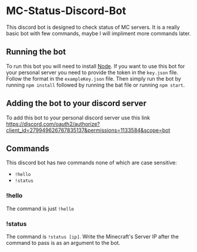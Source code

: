 # MC-Status-Discord-Bot

This discord bot is designed to check status of MC servers. It is a really basic bot with few commands, maybe I will impliment more
commands later.

## Running the bot

To run this bot you will need to install [Node](https://nodejs.org/en/).
If you want to use this bot for your personal server you need to provide the token in the `key.json` file. Follow the
format in the `exampleKey.json` file. Then simply run the bot by running `npm install` followed by running the bat file or running `npm start`.

## Adding the bot to your discord server

To add this bot to your personal discord server use this link
https://discord.com/oauth2/authorize?client_id=279949626767835137&permissions=1133584&scope=bot

## Commands

This discord bot has _two_ commands none of which are case sensitive:

- `!hello`
- `!status`

### !hello

The command is just `!hello`

### !status

The command is `!status [ip]`. Write the Minecraft's Server IP after the command to pass is as an argument to the bot.

